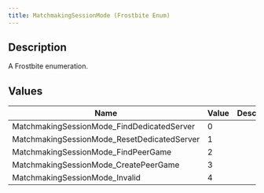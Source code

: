 ```yaml
---
title: MatchmakingSessionMode (Frostbite Enum)
---
```

## Description

A Frostbite enumeration.

## Values

| Name                                         | Value | Description |
| -------------------------------------------- | ----- | ----------- |
| MatchmakingSessionMode\_FindDedicatedServer  | 0     |             |
| MatchmakingSessionMode\_ResetDedicatedServer | 1     |             |
| MatchmakingSessionMode\_FindPeerGame         | 2     |             |
| MatchmakingSessionMode\_CreatePeerGame       | 3     |             |
| MatchmakingSessionMode\_Invalid              | 4     |             |
